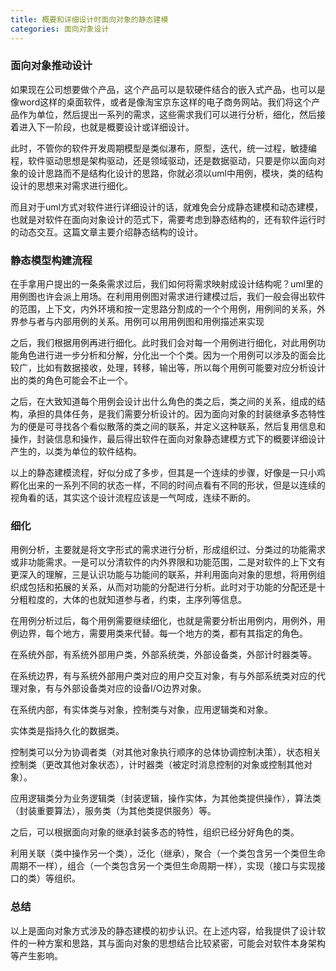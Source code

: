 ```yaml
---
title: 概要和详细设计时面向对象的静态建模
categories: 面向对象设计
---
```


### 面向对象推动设计

如果现在公司想要做个产品，这个产品可以是软硬件结合的嵌入式产品，也可以是像word这样的桌面软件，或者是像淘宝京东这样的电子商务网站。我们将这个产品作为单位，然后提出一系列的需求，这些需求我们可以进行分析，细化，然后接着进入下一阶段，也就是概要设计或详细设计。

此时，不管你的软件开发周期模型是类似瀑布，原型，迭代，统一过程，敏捷编程，软件驱动思想是架构驱动，还是领域驱动，还是数据驱动，只要是你以面向对象的设计思路而不是结构化设计的思路，你就必须以uml中用例，模块，类的结构设计的思想来对需求进行细化。

而且对于uml方式对软件进行详细设计的话，就难免会分成静态建模和动态建模，也就是对软件在面向对象设计的范式下，需要考虑到静态结构的，还有软件运行时的动态交互。这篇文章主要介绍静态结构的设计。

### 静态模型构建流程

在手拿用户提出的一条条需求过后，我们如何将需求映射成设计结构呢？uml里的用例图也许会派上用场。在利用用例图对需求进行建模过后，我们一般会得出软件的范围，上下文，内外环境和按一定思路分割成的一个个用例，用例间的关系，外界参与者与内部用例的关系。用例可以用用例图和用例描述来实现

之后，我们根据用例再进行细化。此时我们会对每一个用例进行细化，对此用例功能角色进行进一步分析和分解，分化出一个个类。因为一个用例可以涉及的面会比较广，比如有数据接收，处理，转移，输出等，所以每个用例可能要对应分析设计出的类的角色可能会不止一个。

之后，在大致知道每个用例会设计出什么角色的类之后，类之间的关系，组成的结构，承担的具体任务，是我们需要分析设计的。因为面向对象的封装继承多态特性为的便是可寻找各个看似散落的类之间的联系，并定义这种联系，然后复用信息和操作，封装信息和操作，最后得出软件在面向对象静态建模方式下的概要详细设计产生的，以类为单位的软件结构。

以上的静态建模流程，好似分成了多步，但其是一个连续的步骤，好像是一只小鸡孵化出来的一系列不同的状态一样，不同的时间点看有不同的形状，但是以连续的视角看的话，其实这个设计流程应该是一气呵成，连续不断的。

### 细化

用例分析，主要就是将文字形式的需求进行分析，形成组织过、分类过的功能需求或非功能需求。一是可以分清软件的内外界限和功能范围，二是对软件的上下文有更深入的理解，三是认识功能与功能间的联系，并利用面向对象的思想，将用例组织成包括和拓展的关系，从而对功能的分配进行分析。此时对于功能的分配还是十分粗粒度的，大体的也就知道参与者，约束，主序列等信息。

在用例分析过后，每个用例需要继续细化，也就是需要分析出用例内，用例外，用例边界，每个地方，需要用类来代替。每一个地方的类，都有其指定的角色。

在系统外部，有系统外部用户类，外部系统类，外部设备类，外部计时器类等。

在系统边界，有与系统外部用户类对应的用户交互对象，有与外部系统类对应的代理对象，有与外部设备类对应的设备I/O边界对象。

在系统内部，有实体类与对象，控制类与对象，应用逻辑类和对象。

实体类是指持久化的数据类。

控制类可以分为协调者类（对其他对象执行顺序的总体协调控制决策），状态相关控制类（更改其他对象状态），计时器类（被定时消息控制的对象或控制其他对象）。

应用逻辑类分为业务逻辑类（封装逻辑，操作实体，为其他类提供操作），算法类（封装重要算法），服务类（为其他类提供服务）等。

之后，可以根据面向对象的继承封装多态的特性，组织已经分好角色的类。

利用关联（类中操作另一个类），泛化（继承），聚合（一个类包含另一个类但生命周期不一样），组合（一个类包含另一个类但生命周期一样），实现（接口与实现接口的类）等组织。

### 总结

以上是面向对象方式涉及的静态建模的初步认识。在上述内容，给我提供了设计软件的一种方案和思路，其与面向对象的思想结合比较紧密，可能会对软件本身架构等产生影响。